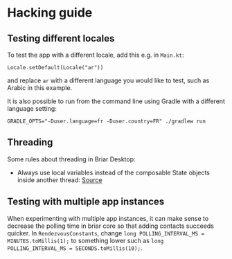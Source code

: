 # Hacking guide

## Testing different locales

To test the app with a different locale, add this e.g. in `Main.kt`:

```
Locale.setDefault(Locale("ar"))
```

and replace `ar` with a different language you would like to test, such as
Arabic in this example.

It is also possible to run from the command line using Gradle with a
different language setting:

```
GRADLE_OPTS="-Duser.language=fr -Duser.country=FR" ./gradlew run
```

## Threading

Some rules about threading in Briar Desktop:

* Always use local variables instead of the composable State objects inside
  another thread: [Source](https://code.briarproject.org/briar/briar-desktop/-/merge_requests/55#note_57632)

## Testing with multiple app instances

When experimenting with multiple app instances, it can make sense to
decrease the polling time in briar core so that adding contacts succeeds
quicker. In `RendezvousConstants`, change
`long POLLING_INTERVAL_MS = MINUTES.toMillis(1);`
to something lower such as
`long POLLING_INTERVAL_MS = SECONDS.toMillis(10);`.
